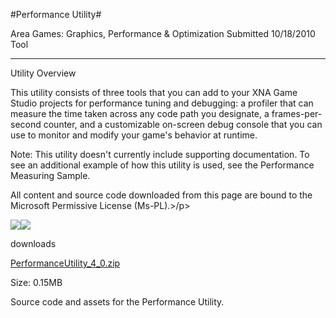 #Performance Utility#

Area
Games: Graphics, Performance & Optimization
Submitted
10/18/2010
Tool

---

Utility Overview

This utility consists of three tools that you can add to your XNA Game Studio projects for performance tuning and debugging: a profiler that can measure the time taken across any code path you designate, a frames-per-second counter, and a customizable on-screen debug console that you can use to monitor and modify your game's behavior at runtime.

Note: This utility doesn't currently include supporting documentation. To see an additional example of how this utility is used, see the Performance Measuring Sample.

All content and source code downloaded from this page are bound to the Microsoft Permissive License (Ms-PL).>/p>

![](https://github.com/DDReaper/XNAGameStudio/blob/master/Images/debugsample1.png)![](https://github.com/DDReaper/XNAGameStudio/blob/master/Images/debugsample2.png)

 
downloads

[PerformanceUtility_4_0.zip](https://github.com/DDReaper/XNAGameStudio/blob/master/Samples/PerformanceUtility_4_0.zip?raw=true)

Size: 0.15MB

Source code and assets for the Performance Utility. 